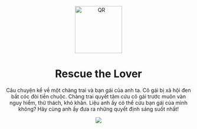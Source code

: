 <div align="center">
  <img src="https://user-images.githubusercontent.com/87349335/146397939-a1f2c43b-6862-492f-90aa-2e70662d05ec.png" width="128" alt="QR" />
   <h1>Rescue the Lover</h1>
   <p>Câu chuyện kể về một chàng trai và bạn gái của anh ta. Cô gái bị xã hội đen bắt cóc đòi tiền chuộc. Chàng trai quyết tâm cứu cô gái trước muôn vàn nguy hiểm, thử thách, khó khăn. Liệu anh ấy có thể cứu bạn gái của mình không? Hãy cùng anh ấy đưa ra những quyết định sáng suốt nhất!
</p>
   <img src="https://user-images.githubusercontent.com/87349335/146377900-e0e78524-0245-43d6-ad9e-9c45b72b8f49.png" />
</div>